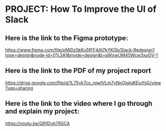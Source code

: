 # PROJECT: How To Improve the UI of Slack

## Here is the link to the Figma prototype:
https://www.figma.com/file/pMiDz5kKu5fFF4AI7kYKGb/Slack-Redesign?type=design&node-id=0%3A1&mode=design&t=pWxwUM45Wcw3xoGV-1

## Here is the link to the PDF of my project report
https://drive.google.com/file/d/1L75yk7cs_rpwtVLm7yNnOjqIuKEiuYsG/view?usp=sharing

## Here is the link to the video where I go through and explain my project:
https://youtu.be/QR1Dvb7RSCA




